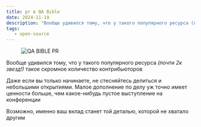 ```yaml
---
title: pr в QA Bible
date: 2024-11-19
description: "Вообще удивился тому, что у такого популярного ресурса (почти 2к звезд!) такое скромное количество контрибьюторов"
tags:
   - open-source 
---
```


<figure>
<img src="/images/qa-bible-pr.jpg" alt="QA BIBLE PR">
</figure>

Вообще удивился тому, что у такого популярного ресурса *(почти 2к звезд!)* такое скромное количество контрибьюторов

Даже если вы только начинаете, не стесняйтесь делиться и небольшими открытиями. Малое дополнение по делу уж точно имеет ценности больше, чем какое-нибудь пустое выступление на конференции

Возможно, именно ваш вклад станет той деталью, которой не хватало другим

